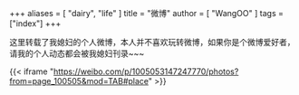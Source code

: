 +++
aliases = [
    "dairy",
    "life"
]
title = "微博"
author = [
    "WangOO"
]
tags = ["index"]
+++

这里转载了我媳妇的个人微博，本人并不喜欢玩转微博，如果你是个微博爱好者，请我的个人动态都会被我媳妇刊录~~~

{{< iframe "https://weibo.com/p/1005053147247770/photos?from=page_100505&mod=TAB#place" >}}
